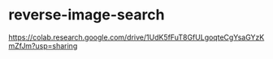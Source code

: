 # reverse-image-search
https://colab.research.google.com/drive/1UdK5fFuT8GfULgoqteCgYsaGYzKmZfJm?usp=sharing
